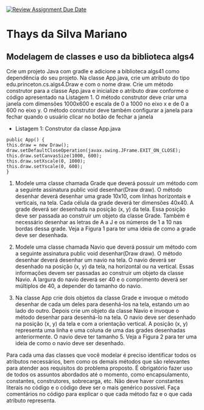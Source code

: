 [![Review Assignment Due Date](https://classroom.github.com/assets/deadline-readme-button-22041afd0340ce965d47ae6ef1cefeee28c7c493a6346c4f15d667ab976d596c.svg)](https://classroom.github.com/a/JMa5AynB)

# Thays da Silva Mariano

##  Modelagem de classes e uso da biblioteca algs4

Crie um projeto Java com gradle e adicione a biblioteca algs41 como dependência do seu projeto.
Na classe App.java, crie um atributo do tipo edu.princeton.cs.algs4.Draw e com o nome draw.
Crie um método construtor para a classe App.java e inicialize o atributo draw conforme o código
apresentado na Listagem 1. O método construtor deve criar uma janela com dimensões 1000x600 e
escala de 0 a 1000 no eixo x e de 0 a 600 no eixo y. O método construtor deve também configurar a
janela para fechar quando o usuário clicar no botão de fechar a janela

- Listagem 1: Construtor da classe App.java
```
public App() {
this.draw = new Draw();
draw.setDefaultCloseOperation(javax.swing.JFrame.EXIT_ON_CLOSE);
this.draw.setCanvasSize(1000, 600);
this.draw.setXscale(0, 1000);
this.draw.setYscale(0, 600);
}
```

1. Modele uma classe chamada Grade que deverá possuir um método com a seguinte assinatura
public void desenhar(Draw draw). O método desenhar deverá desenhar uma grade 10x10,
com linhas horizontais e verticais, na tela. Cada célula da grade deverá ter dimensões 40x40.
A grade deverá ser desenhada na posição (x, y) da tela. Essa posição deve ser passada ao
construir um objeto da classe Grade. Também é necessário desenhar as letras de A a J e os
números de 1 a 10 nas bordas dessa grade. Veja a Figura 1 para ter uma ideia de como a grade
deve ser desenhada. 

2. Modele uma classe chamada Navio que deverá possuir um método com a seguinte assinatura
public void desenhar(Draw draw). O método desenhar deverá desenhar um navio na tela.
O navio deverá ser desenhado na posição (x, y) da tela, na horizontal ou na vertical. Essas
informações devem ser passadas ao construir um objeto da classe Navio. A largura do navio
deverá ser 40 e o comprimento deverá ser múltiplos de 40, a depender do tamanho do navio.

3. Na classe App crie dois objetos da classe Grade e invoque o método desenhar de cada um
deles para desenhá-los na tela, estando um ao lado do outro. Depois crie um objeto da classe
Navio e invoque o método desenhar para desenhá-lo na tela. O navio deve ser desenhado na
posição (x, y) da tela e com a orientação vertical. A posição (x, y) representa uma linha e uma
coluna de uma das grades desenhadas anteriormente. O navio deve ter tamanho 5. Veja a
Figura 2 para ter uma ideia de como o navio deve ser desenhado.



Para cada uma das classes que você modelar é preciso identificar todos os atributos necessários,
bem como os demais métodos que são relevantes para atender aos requisitos do problema
proposto. É obrigatório fazer uso de todos os assuntos abordados até o momento, como
encapsulamento, constantes, construtores, sobrecarga, etc. Não deve haver constantes literais
no código e o código deve ser o mais genérico possível. Faça comentários no código para
explicar o que cada método faz e o que cada atributo representa.